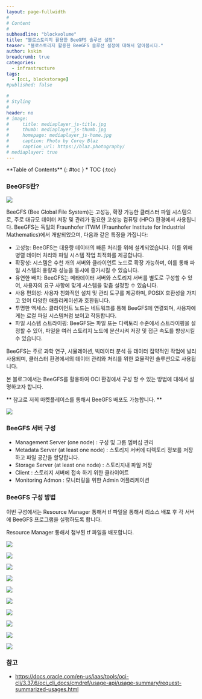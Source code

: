 ```yaml
---
layout: page-fullwidth
#
# Content
#
subheadline: "blockvolume"
title: "블로스토리지 활용한 BeeGFS 솔루션 설정"
teaser: "블로스토리지 활용한 BeeGFS 솔루션 설정에 대해서 알아봅시다."
author: kskim
breadcrumb: true
categories:
  - infrastructure
tags:
  - [oci, blockstorage]
#published: false

#
# Styling
#
header: no
# image:
#     title: mediaplayer_js-title.jpg
#     thumb: mediaplayer_js-thumb.jpg
#     homepage: mediaplayer_js-home.jpg
#     caption: Photo by Corey Blaz
#     caption_url: https://blaz.photography/
# mediaplayer: true
---
```


<div class="panel radius" markdown="1">
**Table of Contents**
{: #toc }
*  TOC
{:toc}
</div>


### BeeGFS란?
![](/images/infrastructure/beegfs/beegfs_architecture.png " ")

BeeGFS (Bee Global File System)는 고성능, 확장 가능한 클러스터 파일 시스템으로, 주로 대규모 데이터 저장 및 관리가 필요한 고성능 컴퓨팅 (HPC) 환경에서 사용됩니다.
BeeGFS는 독일의 Fraunhofer ITWM (Fraunhofer Institute for Industrial Mathematics)에서 개발되었으며, 다음과 같은 특징을 가집니다:

- 고성능: BeeGFS는 대용량 데이터의 빠른 처리를 위해 설계되었습니다. 이를 위해 병렬 데이터 처리와 파일 시스템 작업 최적화를 제공합니다.
- 확장성: 시스템은 수천 개의 서버와 클라이언트 노드로 확장 가능하며, 이를 통해 파일 시스템의 용량과 성능을 동시에 증가시킬 수 있습니다.
- 유연한 배치: BeeGFS는 메타데이터 서버와 스토리지 서버를 별도로 구성할 수 있어, 사용자의 요구 사항에 맞게 시스템을 맞춤 설정할 수 있습니다.
- 사용 편의성: 사용자 친화적인 설치 및 관리 도구를 제공하며, POSIX 호환성을 가지고 있어 다양한 애플리케이션과 호환됩니다.
- 투명한 액세스: 클라이언트 노드는 네트워크를 통해 BeeGFS에 연결되며, 사용자에게는 로컬 파일 시스템처럼 보이고 작동합니다.
- 파일 시스템 스트라이핑: BeeGFS는 파일 또는 디렉토리 수준에서 스트라이핑을 설정할 수 있어, 파일을 여러 스토리지 노드에 분산시켜 저장 및 접근 속도를 향상시킬 수 있습니다.

BeeGFS는 주로 과학 연구, 시뮬레이션, 빅데이터 분석 등 데이터 집약적인 작업에 널리 사용되며, 클러스터 환경에서의 데이터 관리와 처리를 위한 효율적인 솔루션으로 사용됩니다.

본 블로그에서는 BeeGFS를 활용하여 OCI 환경에서 구성 할 수 있는 방법에 대해서 설명하고자 합니다.

** 참고로 저희 마켓플레이스를 통해서 BeeGFS 배포도 가능합니다. **

![](/images/infrastructure/beegfs/SCR-20240131-ncfq.jpeg " ")



### BeeGFS 서버 구성 
- Management Server (one node) : 구성 및 그룹 멤버십 관리
- Metadata Server (at least one node) : 스토리지 서버에 디렉토리 정보를 저장하고 파일 공간을 할당합니다.
- Storage Server (at least one node) : 스토리지내 파일 저장
- Client : 스토리지 서버에 접속 하기 위한 클라이어트
- Monitoring Admon : 모니터링을 위한 Admin 어플리케이션

### BeeGFS 구성 방법
이번 구성에서는 Resource Manager 통해서 tf 파일을 통해서 리소스 배포 후 각 서버에 BeeGFS 프로그램을 실행하도록 합니다.

Resource Manager 통해서 첨부된 tf 파일을 배포합니다.

![](/images/infrastructure/beegfs/SCR-20240131-ngcq.png " ")

![](/images/infrastructure/beegfs/SCR-20240131-nhtc.png " ")

![](/images/infrastructure/beegfs/SCR-20240131-njdy.png " ")

![](/images/infrastructure/beegfs/SCR-20240131-njfi.png " ")

![](/images/infrastructure/beegfs/SCR-20240131-njig.png " ")

![](/images/infrastructure/beegfs/SCR-20240131-njju.png " ")

![](/images/infrastructure/beegfs/SCR-20240131-njlw.png " ")

![](/images/infrastructure/beegfs/SCR-20240131-njnf.png " ")

![](/images/infrastructure/beegfs/SCR-20240131-nkcw-crop.png " ")

![](/images/infrastructure/beegfs/SCR-20240131-nkwj.png " ")






### 참고
* https://docs.oracle.com/en-us/iaas/tools/oci-cli/3.37.6/oci_cli_docs/cmdref/usage-api/usage-summary/request-summarized-usages.html
